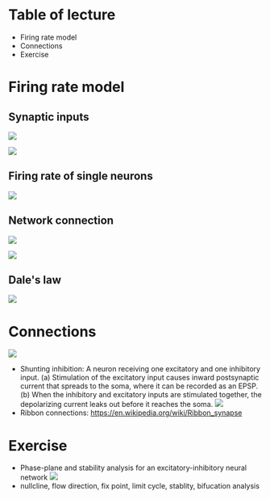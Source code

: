 # Table of lecture
* Firing rate model
* Connections
* Exercise

# Firing rate model
## Synaptic inputs
![](http://player.slideplayer.com/26/8266996/data/images/img3.jpg)

![](http://player.slideplayer.com/26/8266996/data/images/img4.jpg)

## Firing rate of single neurons
![](http://player.slideplayer.com/26/8266996/data/images/img6.jpg)

## Network connection
![](http://player.slideplayer.com/26/8266996/data/images/img9.jpg)

![](http://player.slideplayer.com/26/8266996/data/images/img11.jpg)

## Dale's law
![](http://player.slideplayer.com/26/8266996/data/images/img12.jpg)

# Connections
![](Suppl_materials/connections.png)

* Shunting inhibition:  A neuron receiving one excitatory and one inhibitory input.  (a) Stimulation of the excitatory input causes inward postsynaptic current that spreads to the soma, where it can be recorded as an EPSP. (b) When the inhibitory and excitatory inputs are stimulated together, the depolarizing current leaks out before it reaches the soma.
![](https://sites.oxy.edu/linden/Cogsci320/shunting.jpg)
* Ribbon connections: https://en.wikipedia.org/wiki/Ribbon_synapse

# Exercise
* Phase-plane and stability analysis for an excitatory-inhibitory neural network
![](http://player.slideplayer.com/26/8266996/data/images/img36.jpg)
* nullcline, flow direction, fix point, limit cycle, stablity, bifucation analysis
